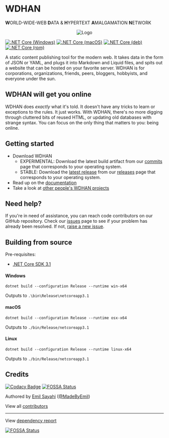 # WDHAN
**W**ORLD-WIDE-WEB **D**ATA & **H**YPERTEXT **A**MALGAMATION **N**ETWORK

<p align="center">
  <img src="https://github.com/MadeByEmil/WDHAN/raw/master/branding/Transparent/Pigmeat Transparent.png" alt="Logo" title="WDHAN Logo">
</p>

[![.NET Core (Windows)](https://github.com/MadeByEmil/WDHAN/workflows/.NET%20Core%20(Windows)/badge.svg)](https://github.com/MadeByEmil/WDHAN/actions?query=workflow%3A%22.NET+Core+%28Windows%29%22)
[![.NET Core (macOS)](https://github.com/MadeByEmil/WDHAN/workflows/.NET%20Core%20(macOS)/badge.svg)](https://github.com/MadeByEmil/WDHAN/actions?query=workflow%3A%22.NET+Core+%28macOS%29%22)
[![.NET Core (deb)](https://github.com/MadeByEmil/WDHAN/workflows/.NET%20Core%20(deb)/badge.svg)](https://github.com/MadeByEmil/WDHAN/actions?query=workflow%3A%22.NET+Core+%28deb%29%22)
[![.NET Core (rpm)](https://github.com/MadeByEmil/WDHAN/workflows/.NET%20Core%20(rpm)/badge.svg)](https://github.com/MadeByEmil/WDHAN/actions?query=workflow%3A%22.NET+Core+%28rpm%29%22)

 A static content publishing tool for the modern web. It takes data in the form of JSON or YAML, and plugs it into Markdown and Liquid files, and spits out a website that can be hosted on your favorite server. WDHAN is for corporations, organizations, friends, peers, bloggers, hobbyists, and everyone under the sun.

## WDHAN will get you online
 WDHAN does *exactly* what it's told. It doesn't have any tricks to learn or exceptions to the rules. It just works.
 With WDHAN, there's no more digging through cluttered bits of reused HTML, or updating old databases with strange syntax.
 You can focus on the only thing that matters to you: being online.

## Getting started
 * Download WDHAN
   * EXPERIMENTAL: Download the latest build artifact from our [commits](https://github.com/MadeByEmil/WDHAN/commits/master) page that corresponds to your operating system.
   * STABLE: Download the [latest release](https://github.com/MadeByEmil/WDHAN/releases/latest) from our [releases](https://github.com/MadeByEmil/WDHAN/releases) page that corresponds to your operating system.
 * Read up on the [documentation](https://github.com/MadeByEmil/WDHAN/wiki)
 * Take a look at [other people's WDHAN projects](https://github.com/topics/wdhan)

## Need help?
 If you're in need of assistance, you can reach code contributors on our GitHub repository.
 Check our [issues](https://github.com/MadeByEmil/WDHAN/issues) page to see if your problem has already been resolved. If not, [raise a new issue](https://github.com/MadeByEmil/WDHAN/issues/new/choose).

## Building from source
  Pre-requisites:
  - [.NET Core SDK 3.1](https://dotnet.microsoft.com/download/dotnet-core/3.1)

  #### Windows
  ```
  dotnet build --configuration Release --runtime win-x64
  ```
  Outputs to ```.\bin\Release\netcoreapp3.1```

  #### macOS
  ```
  dotnet build --configuration Release --runtime osx-x64
  ```
  Outputs to ```./bin/Release/netcoreapp3.1```

  #### Linux
  ```
  dotnet build --configuration Release --runtime linux-x64
  ```
  Outputs to ```./bin/Release/netcoreapp3.1```

## Credits
[![Codacy Badge](https://api.codacy.com/project/badge/Grade/c0403d9ba4494e7c820394cf9bafa917)](https://app.codacy.com/gh/MadeByEmil/WDHAN?utm_source=github.com&utm_medium=referral&utm_content=MadeByEmil/WDHAN&utm_campaign=Badge_Grade_Dashboard)
[![FOSSA Status](https://app.fossa.com/api/projects/git%2Bgithub.com%2FMadeByEmil%2FWDHAN.svg?type=shield)](https://app.fossa.com/projects/git%2Bgithub.com%2FMadeByEmil%2FWDHAN?ref=badge_shield)

 Authored by [Emil Sayahi](https://emsa.cf) ([@MadeByEmil](https://github.com/MadeByEmil))

 View all [contributors](https://github.com/MadeByEmil/WDHAN/graphs/contributors)

---
View [dependency report](https://app.fossa.com/reports/b354b82b-6298-410d-b545-00e232df857a)

[![FOSSA Status](https://app.fossa.com/api/projects/git%2Bgithub.com%2FMadeByEmil%2FWDHAN.svg?type=large)](https://app.fossa.com/projects/git%2Bgithub.com%2FMadeByEmil%2FWDHAN?ref=badge_large)
